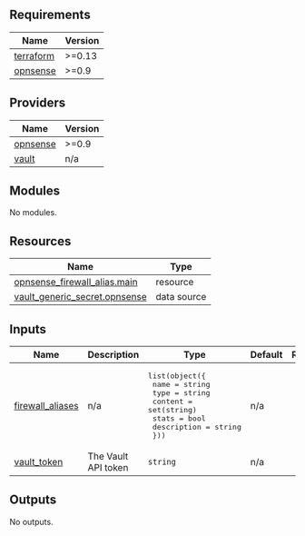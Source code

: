 <!-- BEGIN_TF_DOCS -->
## Requirements

| Name | Version |
|------|---------|
| <a name="requirement_terraform"></a> [terraform](#requirement\_terraform) | >=0.13 |
| <a name="requirement_opnsense"></a> [opnsense](#requirement\_opnsense) | >=0.9 |

## Providers

| Name | Version |
|------|---------|
| <a name="provider_opnsense"></a> [opnsense](#provider\_opnsense) | >=0.9 |
| <a name="provider_vault"></a> [vault](#provider\_vault) | n/a |

## Modules

No modules.

## Resources

| Name | Type |
|------|------|
| [opnsense_firewall_alias.main](https://registry.terraform.io/providers/browningluke/opnsense/latest/docs/resources/firewall_alias) | resource |
| [vault_generic_secret.opnsense](https://registry.terraform.io/providers/hashicorp/vault/latest/docs/data-sources/generic_secret) | data source |

## Inputs

| Name | Description | Type | Default | Required |
|------|-------------|------|---------|:--------:|
| <a name="input_firewall_aliases"></a> [firewall\_aliases](#input\_firewall\_aliases) | n/a | <pre>list(object({<br>    name        = string<br>    type        = string<br>    content     = set(string)<br>    stats       = bool<br>    description = string<br>  }))</pre> | n/a | yes |
| <a name="input_vault_token"></a> [vault\_token](#input\_vault\_token) | The Vault API token | `string` | n/a | yes |

## Outputs

No outputs.
<!-- END_TF_DOCS -->